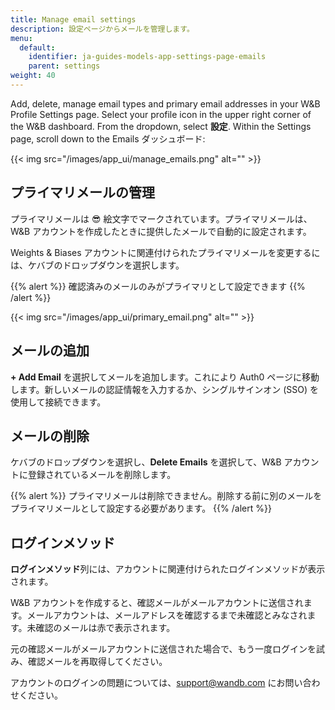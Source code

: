 ```yaml
---
title: Manage email settings
description: 設定ページからメールを管理します。
menu:
  default:
    identifier: ja-guides-models-app-settings-page-emails
    parent: settings
weight: 40
---
```


Add, delete, manage email types and primary email addresses in your W&B Profile Settings page. Select your profile icon in the upper right corner of the W&B dashboard. From the dropdown, select **設定**. Within the Settings page, scroll down to the Emails ダッシュボード:

{{< img src="/images/app_ui/manage_emails.png" alt="" >}}

## プライマリメールの管理

プライマリメールは 😎 絵文字でマークされています。プライマリメールは、W&B アカウントを作成したときに提供したメールで自動的に設定されます。

Weights & Biases アカウントに関連付けられたプライマリメールを変更するには、ケバブのドロップダウンを選択します。

{{% alert %}}
確認済みのメールのみがプライマリとして設定できます
{{% /alert %}}

{{< img src="/images/app_ui/primary_email.png" alt="" >}}

## メールの追加

**+ Add Email** を選択してメールを追加します。これにより Auth0 ページに移動します。新しいメールの認証情報を入力するか、シングルサインオン (SSO) を使用して接続できます。

## メールの削除

ケバブのドロップダウンを選択し、**Delete Emails** を選択して、W&B アカウントに登録されているメールを削除します。

{{% alert %}}
プライマリメールは削除できません。削除する前に別のメールをプライマリメールとして設定する必要があります。
{{% /alert %}}

## ログインメソッド

**ログインメソッド**列には、アカウントに関連付けられたログインメソッドが表示されます。

W&B アカウントを作成すると、確認メールがメールアカウントに送信されます。メールアカウントは、メールアドレスを確認するまで未確認とみなされます。未確認のメールは赤で表示されます。

元の確認メールがメールアカウントに送信された場合で、もう一度ログインを試み、確認メールを再取得してください。

アカウントのログインの問題については、support@wandb.com にお問い合わせください。